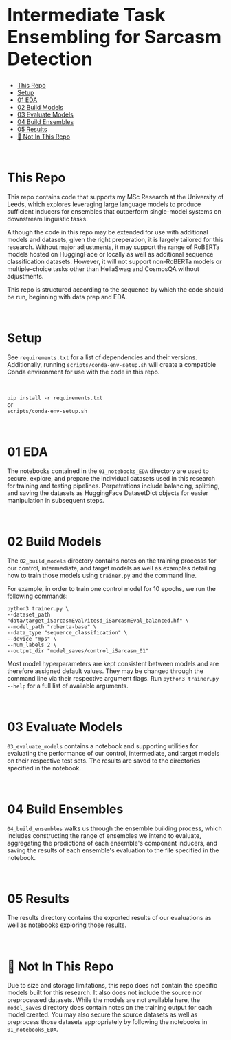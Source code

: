 <h1 style="font-size:300%;">Intermediate Task Ensembling for Sarcasm Detection</h1>

- [This Repo](#this-repo)
- [Setup](#setup)
- [01 EDA](#01-eda)
- [02 Build Models](#02-build-models)
- [03 Evaluate Models](#03-evaluate-models)
- [04 Build Ensembles](#04-build-ensembles)
- [05 Results](#05-results)
- [🙅 Not In This Repo](#-not-in-this-repo)

<br />

# This Repo
This repo contains code that supports my MSc Research at the University of Leeds, which explores leveraging large language models to produce sufficient inducers for ensembles that outperform single-model systems on downstream linguistic tasks. 

Although the code in this repo may be extended for use with additional models and datasets, given the right preperation, it is largely tailored for this research. Without major adjustments, it may support the range of RoBERTa models hosted on HuggingFace or locally as well as additional sequence classification datasets. However, it will not support non-RoBERTa models or multiple-choice tasks other than HellaSwag and CosmosQA without adjustments.

This repo is structured according to the sequence by which the code should be run, beginning with data prep and EDA.

<br />

# Setup
See `requirements.txt` for a list of dependencies and their versions. Additionally, running `scripts/conda-env-setup.sh` will create a compatible Conda environment for use with the code in this repo.

<br />

`pip install -r requirements.txt` <br />
or <br />
`scripts/conda-env-setup.sh` 

<br />

# 01 EDA
The notebooks contained in the `01_notebooks_EDA` directory are used to secure, explore, and prepare the individual datasets used in this research for training and testing pipelines. Perpetrations include balancing, splitting, and saving the datasets as HuggingFace DatasetDict objects for easier manipulation in subsequent steps. 

<br />

# 02 Build Models
The `02_build_models` directory contains notes on the training processs for our control, intermediate, and target models as well as examples detailing how to train those models using `trainer.py` and the command line. 

For example, in order to train one control model for 10 epochs, we run the following commands:

```
python3 trainer.py \
--dataset_path "data/target_iSarcasmEval/itesd_iSarcasmEval_balanced.hf" \
--model_path "roberta-base" \
--data_type "sequence_classification" \
--device "mps" \
--num_labels 2 \
--output_dir "model_saves/control_iSarcasm_01"
```

Most model hyperparameters are kept consistent between models and are therefore assigned default values. They may be changed through the command line via their respective argument flags. Run `python3 trainer.py --help` for a full list of available arguments.

<br />

# 03 Evaluate Models
`03_evaluate_models` contains a notebook and supporting utilities for evaluating the performance of our control, intermediate, and target models on their respective test sets. The results are saved to the directories specified in the notebook.

<br />

# 04 Build Ensembles
`04_build_ensembles` walks us through the ensemble building process, which includes constructing the range of ensembles we intend to evaluate, aggregating the predictions of each ensemble's component inducers, and saving the results of each ensemble's evaluation to the file specified in the notebook.

<br />

# 05 Results
The results directory contains the exported results of our evaluations as well as notebooks exploring those results.

<br />

# 🙅 Not In This Repo
Due to size and storage limitations, this repo does not contain the specific models built for this research. It also does not include the source nor preprocessed datasets. While the models are not available here, the `model_saves` directory does contain notes on the training output for each model created. You may also secure the source datasets as well as preprocess those datasets appropriately by following the notebooks in `01_notebooks_EDA`.